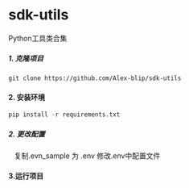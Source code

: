# sdk-utils
Python工具类合集

##### 1. 克隆项目
```
git clone https://github.com/Alex-blip/sdk-utils
```

#### 2. 安装环境
```python
pip install -r requirements.txt
```

##### 2. 更改配置
&nbsp;&nbsp; 复制.evn_sample 为 .env 修改.env中配置文件

#### 3.运行项目
